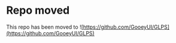 # Repo moved
This repo has been moved to ![https://github.com/GooeyUI/GLPS](https://github.com/GooeyUI/GLPS)